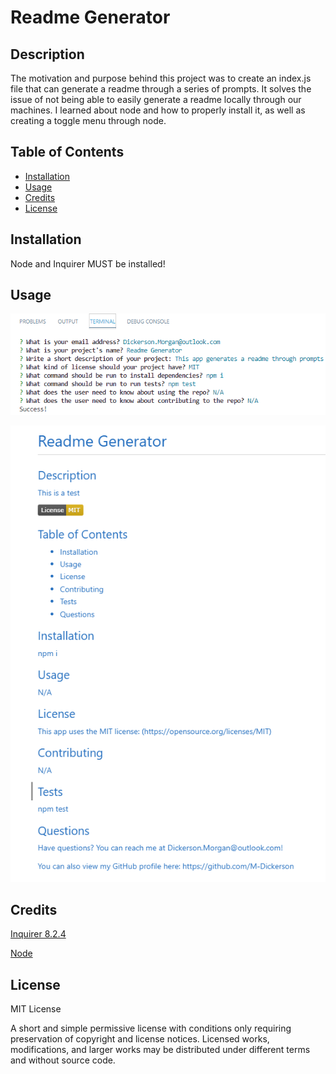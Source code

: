 # Readme Generator

## Description

The motivation and purpose behind this project was to create an index.js file that can generate a readme through a series of prompts. It solves the issue of not being able to easily generate a readme locally through our machines. I learned about node and how to properly install it, as well as creating a toggle menu through node.

## Table of Contents
- [Installation](#installation)
- [Usage](#usage)
- [Credits](#credits)
- [License](#license)

## Installation

Node and Inquirer MUST be installed!

## Usage

![screenshot of prompts](./assets/prompt.png)

![screenshot of readme](./assets/readme-screenshot.png)

## Credits

[Inquirer 8.2.4](https://www.npmjs.com/package/inquirer/v/8.2.4)

[Node](https://nodejs.org/en/)

## License

MIT License

A short and simple permissive license with conditions only requiring preservation of copyright and license notices. Licensed works, modifications, and larger works may be distributed under different terms and without source code.